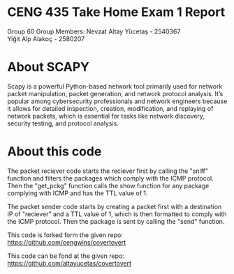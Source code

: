 # CENG 435 Take Home Exam 1 Report
Group 60
Group Members:
Nevzat Altay Yücetaş - 2540367 <br/>
Yiğit Alp Alakoç - 2580207
# About SCAPY

Scapy is a powerful Python-based network tool primarily used for network packet manipulation, packet generation, and network protocol analysis. It’s popular among cybersecurity professionals and network engineers because it allows for detailed inspection, creation, modification, and replaying of network packets, which is essential for tasks like network discovery, security testing, and protocol analysis.


# About this code

The packet reciever code starts the reciever first by calling the "sniff" function and filters the packages which comply with the ICMP protocol. Then the "get\_pckg" function calls the show function for any package complying with ICMP and has the TTL value of 1.

The packet sender code starts by creating a packet first with a destination IP of "reciever" and a TTL value of 1, which is then formatted to comply with the ICMP protocol. Then the package is sent by calling the "send" function.

This code is forked form the given repo: https://github.com/cengwins/covertovert

This code can be fond at the given repo: https://github.com/altayucetas/covertovert
